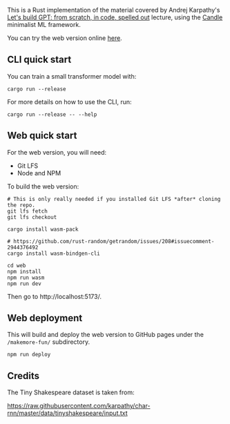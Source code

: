 This is a Rust implementation of the material covered by Andrej Karpathy's
[Let's build GPT: from scratch, in code, spelled out](https://www.youtube.com/watch?v=kCc8FmEb1nY) lecture, using the [Candle](https://github.com/huggingface/candle?tab=readme-ov-file) minimalist ML framework.

You can try the web version online [here](https://toolness.github.io/makemore-fun/).

## CLI quick start

You can train a small transformer model with:

```
cargo run --release
```

For more details on how to use the CLI, run:

```
cargo run --release -- --help
```

## Web quick start

For the web version, you will need:

* Git LFS
* Node and NPM

To build the web version:

```
# This is only really needed if you installed Git LFS *after* cloning the repo.
git lfs fetch
git lfs checkout

cargo install wasm-pack

# https://github.com/rust-random/getrandom/issues/208#issuecomment-2944376492
cargo install wasm-bindgen-cli

cd web
npm install
npm run wasm
npm run dev
```

Then go to http://localhost:5173/.

## Web deployment

This will build and deploy the web version to GitHub pages under
the `/makemore-fun/` subdirectory.

```
npm run deploy
```

## Credits

The Tiny Shakespeare dataset is taken from:

https://raw.githubusercontent.com/karpathy/char-rnn/master/data/tinyshakespeare/input.txt
